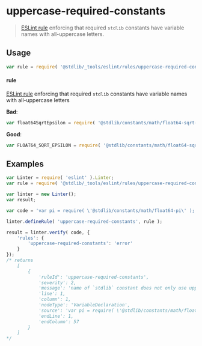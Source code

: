 <!--

@license Apache-2.0

Copyright (c) 2018 The Stdlib Authors.

Licensed under the Apache License, Version 2.0 (the "License");
you may not use this file except in compliance with the License.
You may obtain a copy of the License at

   http://www.apache.org/licenses/LICENSE-2.0

Unless required by applicable law or agreed to in writing, software
distributed under the License is distributed on an "AS IS" BASIS,
WITHOUT WARRANTIES OR CONDITIONS OF ANY KIND, either express or implied.
See the License for the specific language governing permissions and
limitations under the License.

-->

# uppercase-required-constants

> [ESLint rule][eslint-rules] enforcing that required `stdlib` constants have variable names with all-uppercase letters.

<section class="intro">

</section>

<!-- /.intro -->

<section class="usage">

## Usage

```javascript
var rule = require( '@stdlib/_tools/eslint/rules/uppercase-required-constants' );
```

#### rule

[ESLint rule][eslint-rules] enforcing that required `stdlib` constants have variable names with all-uppercase letters

**Bad**:

<!-- eslint-disable stdlib/uppercase-required-constants -->

```javascript
var float64SqrtEpsilon = require( '@stdlib/constants/math/float64-sqrt-eps' );
```

**Good**:

``` javascript 
var FLOAT64_SQRT_EPSILON = require( '@stdlib/constants/math/float64-sqrt-eps' );
```

</section>

<!-- /.usage -->

<section class="examples">

## Examples

<!-- eslint no-undef: "error" -->

<!-- eslint-disable stdlib/uppercase-required-constants -->

```javascript
var Linter = require( 'eslint' ).Linter;
var rule = require( '@stdlib/_tools/eslint/rules/uppercase-required-constants' );

var linter = new Linter();
var result;

var code = 'var pi = require( \'@stdlib/constants/math/float64-pi\' );';

linter.defineRule( 'uppercase-required-constants', rule );

result = linter.verify( code, {
    'rules': {
        'uppercase-required-constants': 'error'
    }
});
/* returns
    [
        {
            'ruleId': 'uppercase-required-constants',
            'severity': 2,
            'message': 'name of `stdlib` constant does not only use uppercase letters',
            'line': 1,
            'column': 1,
            'nodeType': 'VariableDeclaration',
            'source': 'var pi = require( \'@stdlib/constants/math/float64-pi\' );',
            'endLine': 1,
            'endColumn': 57
        }
    ]
*/
```

</section>

<!-- /.examples -->

<section class="links">

[eslint-rules]: https://eslint.org/docs/developer-guide/working-with-rules

</section>

<!-- /.links -->

